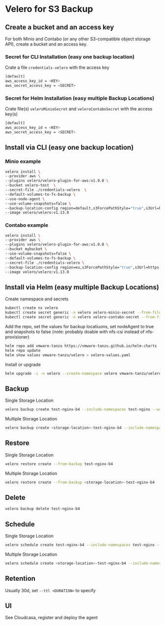 # Velero for S3 Backup

## Create a bucket and an access key

For both Minio and Contabo (or any other S3-compatible object storage API), create a bucket and an access key.

### Secret for CLI Installation (easy one backup location)

Crate a file `credentials-velero` with the access key

```bash
[default]
aws_access_key_id = <KEY>
aws_secret_access_key = <SECRET>
```

### Secret for Helm Installation (easy multiple Backup Locations)

Crate file(s) `veleroMinioSecret` and `veleroContaboSecret` with the access key(s)

```bash
[default]
aws_access_key_id = <KEY>
aws_secret_access_key = <SECRET>
```

## Install via CLI (easy one backup location)

### Minio example

```bash
velero install \
--provider aws \
--plugins velero/velero-plugin-for-aws:v1.9.0 \
--bucket velero-test  \
--secret-file ./credentials-velero  \
--default-volumes-to-fs-backup \
--use-node-agent \
--use-volume-snapshots=false \
--backup-location-config region=default,s3ForcePathStyle="true",s3Url=https://minio-s3.urbaman.it  \
--image velero/velero:v1.13.0
```

### Contabo example

```bash
velero install \
--provider aws \
--plugins velero/velero-plugin-for-aws:v1.9.0 \
--bucket mybucket \
--use-volume-snapshots=false \
--default-volumes-to-fs-backup \
--secret-file ./credentials-velero \
--backup-location-config region=eu,s3ForcePathStyle="true",s3Url=https://eu2.contabostorage.com \
--image velero/velero:v1.13.0
```

## Install via Helm (easy multiple Backup Locations)

Create namespace and secrets

```bash
kubectl create ns velero
kubectl create secret generic -n velero velero-minio-secret --from-file=config=./veleroMinioSecret
kubectl create secret generic -n velero velero-contabo-secret --from-file=config=./veleroContaboSecret
```

Add the repo, set the values for backup locatiuons, set nodeAgent to true and snapshots to false (note: probably doable with nfs-csi instead of nfs-provisioner)

```bash
helm repo add vmware-tanzu https://vmware-tanzu.github.io/helm-charts
helm repo update
helm show values vmware-tanzu/velero > velero-values.yaml
```

Install or upgrade

```bash
helm upgrade -i -n velero --create-namespace velero vmware-tanzu/velero -f velero-values.yaml
```

## Backup

Single Storage Location

```bash
velero backup create test-nginx-b4 --include-namespaces test-nginx --wait
```

Multiple Storage Location

```bash
velero backup create <storage-location>-test-nginx-b4 --include-namespaces test-nginx --storage-location <storage-location> --wait
```

## Restore

Single Storage Location

```bash
velero restore create --from-backup test-nginx-b4
```

Multiple Storage Location

```bash
velero restore create --from-backup <storage-location>-test-nginx-b4
```

## Delete

```bash
velero backup delete test-nginx-b4
```

## Schedule

Single Storage Location

```bash
velero schedule create test-nginx-b4 --include-namespaces test-nginx --schedule "0 7 * * *"
```

Multiple Storage Location

```bash
velero schedule create <storage-location>-test-nginx-b4 --include-namespaces test-nginx --storage-location <storage-location> --schedule "0 7 * * *"
```

## Retention

Usually 30d, set `--ttl <DURATION>` to specify

## UI

See Cloudcasa, register and deploy the agent
